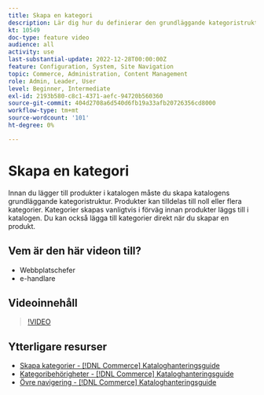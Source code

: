 ```yaml
---
title: Skapa en kategori
description: Lär dig hur du definierar den grundläggande kategoristrukturen för produktkatalogen.
kt: 10549
doc-type: feature video
audience: all
activity: use
last-substantial-update: 2022-12-28T00:00:00Z
feature: Configuration, System, Site Navigation
topic: Commerce, Administration, Content Management
role: Admin, Leader, User
level: Beginner, Intermediate
exl-id: 2193b580-c8c1-4371-aefc-94720b560360
source-git-commit: 404d2708a6d540d6fb19a33afb20726356cd8000
workflow-type: tm+mt
source-wordcount: '101'
ht-degree: 0%

---
```


# Skapa en kategori

Innan du lägger till produkter i katalogen måste du skapa katalogens grundläggande kategoristruktur. Produkter kan tilldelas till noll eller flera kategorier. Kategorier skapas vanligtvis i förväg innan produkter läggs till i katalogen. Du kan också lägga till kategorier direkt när du skapar en produkt.

## Vem är den här videon till?

- Webbplatschefer
- e-handlare

## Videoinnehåll

>[!VIDEO](https://video.tv.adobe.com/v/343746?quality=12&learn=on)

## Ytterligare resurser

- [Skapa kategorier - [!DNL Commerce] Kataloghanteringsguide](https://experienceleague.adobe.com/docs/commerce-admin/catalog/categories/create/category-create.html)
- [Kategoribehörigheter - [!DNL Commerce] Kataloghanteringsguide](https://experienceleague.adobe.com/docs/commerce-admin/catalog/categories/category-permissions.html)
- [Övre navigering - [!DNL Commerce] Kataloghanteringsguide](https://experienceleague.adobe.com/docs/commerce-admin/catalog/catalog/navigation/navigation-top.html)
